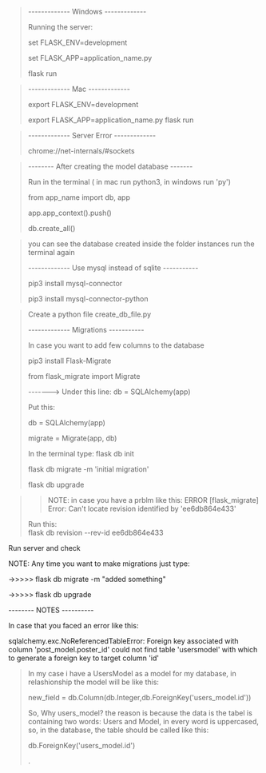 > -------------  Windows -------------
> 
> Running the server:
> 
> set FLASK_ENV=development
> 
> set FLASK_APP=application_name.py
> 
> flask run

> -------------  Mac -------------
> 
> export FLASK_ENV=development 
> 
> export FLASK_APP=application_name.py 
> flask run

> ------------- Server Error -------------
> 
> chrome://net-internals/#sockets

> -------- After creating the model database ------- 
> 
> Run in the terminal ( in mac run python3, in windows run 'py')
> 
> from app_name import db, app 
> 
> app.app_context().push() 
> 
> db.create_all()

> you can see the database created inside the folder instances run the terminal again
>
> ------------- Use mysql instead of sqlite ----------- 
> 
> pip3 install mysql-connector 
>
> pip3 install mysql-connector-python

> Create a python file create_db_file.py 
> 
> ------------- Migrations ----------- 
> 
> In case you want to add few columns to the database
>
> pip3 install Flask-Migrate 
> 
> from flask_migrate import Migrate 
> 
> -------> Under this line: db = SQLAlchemy(app) 
> 
> Put this:
> 
> db = SQLAlchemy(app) 
> 
> migrate = Migrate(app, db) 
> 
> In the terminal type: 
> flask db init 
> 
> flask db migrate -m 'initial migration' 
> 
> flask db upgrade

>> NOTE: in case you have a prblm like this:
> ERROR [flask_migrate] Error: Can't locate revision identified by 'ee6db864e433'
> 
> Run this:  
> flask db revision --rev-id ee6db864e433

Run server and check

NOTE: Any time you want to make migrations just type: 

->>>>> flask db migrate -m "added something" 

->>>>> flask db upgrade

-------- NOTES ----------

In case that you faced an error like this: 

sqlalchemy.exc.NoReferencedTableError: 
Foreign key associated with column 'post_model.poster_id' 
could not find table 'usersmodel' 
with which to generate a foreign key to target column 'id'


> In my case i have a UsersModel as a model for my database, 
> in relashionship the model will be like this:
> 
> new_field = db.Column(db.Integer,db.ForeignKey('users_model.id')) 
> 
> So, Why users_model? the reason is because the data is 
> the tabel is containing two words: Users and Model, 
> in every word is uppercased, so, in the database, 
> the table should be called like this:
> 
> db.ForeignKey('users_model.id')
> 
> .